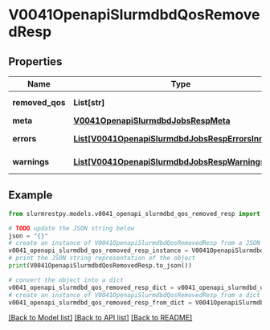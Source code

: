 # V0041OpenapiSlurmdbdQosRemovedResp


## Properties

Name | Type | Description | Notes
------------ | ------------- | ------------- | -------------
**removed_qos** | **List[str]** | removed QOS |
**meta** | [**V0041OpenapiSlurmdbdJobsRespMeta**](V0041OpenapiSlurmdbdJobsRespMeta.md) |  | [optional]
**errors** | [**List[V0041OpenapiSlurmdbdJobsRespErrorsInner]**](V0041OpenapiSlurmdbdJobsRespErrorsInner.md) | Query errors | [optional]
**warnings** | [**List[V0041OpenapiSlurmdbdJobsRespWarningsInner]**](V0041OpenapiSlurmdbdJobsRespWarningsInner.md) | Query warnings | [optional]

## Example

```python
from slurmrestpy.models.v0041_openapi_slurmdbd_qos_removed_resp import V0041OpenapiSlurmdbdQosRemovedResp

# TODO update the JSON string below
json = "{}"
# create an instance of V0041OpenapiSlurmdbdQosRemovedResp from a JSON string
v0041_openapi_slurmdbd_qos_removed_resp_instance = V0041OpenapiSlurmdbdQosRemovedResp.from_json(json)
# print the JSON string representation of the object
print(V0041OpenapiSlurmdbdQosRemovedResp.to_json())

# convert the object into a dict
v0041_openapi_slurmdbd_qos_removed_resp_dict = v0041_openapi_slurmdbd_qos_removed_resp_instance.to_dict()
# create an instance of V0041OpenapiSlurmdbdQosRemovedResp from a dict
v0041_openapi_slurmdbd_qos_removed_resp_from_dict = V0041OpenapiSlurmdbdQosRemovedResp.from_dict(v0041_openapi_slurmdbd_qos_removed_resp_dict)
```
[[Back to Model list]](../README.md#documentation-for-models) [[Back to API list]](../README.md#documentation-for-api-endpoints) [[Back to README]](../README.md)


